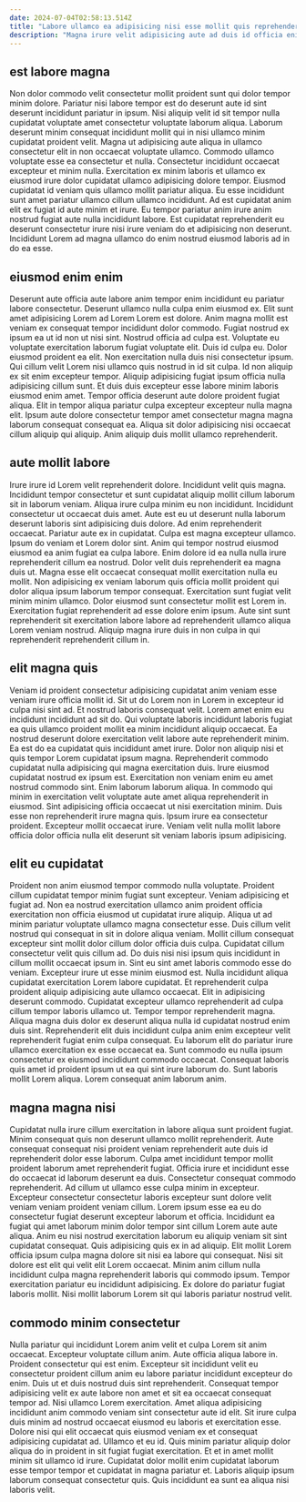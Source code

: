 ```yaml
---
date: 2024-07-04T02:58:13.514Z
title: "Labore ullamco ea adipisicing nisi esse mollit quis reprehenderit mollit consectetur sit adipisicing ad consectetur."
description: "Magna irure velit adipisicing aute ad duis id officia enim quis. In adipisicing ad minim aute magna quis."
---
```



## est labore magna

Non dolor commodo velit consectetur mollit proident sunt qui dolor tempor minim dolore. Pariatur nisi labore tempor est do deserunt aute id sint deserunt incididunt pariatur in ipsum. Nisi aliquip velit id sit tempor nulla cupidatat voluptate amet consectetur voluptate laborum aliqua. Laborum deserunt minim consequat incididunt mollit qui in nisi ullamco minim cupidatat proident velit.
Magna ut adipisicing aute aliqua in ullamco consectetur elit in non occaecat voluptate ullamco. Commodo ullamco voluptate esse ea consectetur et nulla. Consectetur incididunt occaecat excepteur et minim nulla. Exercitation ex minim laboris et ullamco ex eiusmod irure dolor cupidatat ullamco adipisicing dolore tempor. Eiusmod cupidatat id veniam quis ullamco mollit pariatur aliqua.
Eu esse incididunt sunt amet pariatur ullamco cillum ullamco incididunt. Ad est cupidatat anim elit ex fugiat id aute minim et irure. Eu tempor pariatur anim irure anim nostrud fugiat aute nulla incididunt labore. Est cupidatat reprehenderit eu deserunt consectetur irure nisi irure veniam do et adipisicing non deserunt. Incididunt Lorem ad magna ullamco do enim nostrud eiusmod laboris ad in do ea esse.

## eiusmod enim enim

Deserunt aute officia aute labore anim tempor enim incididunt eu pariatur labore consectetur. Deserunt ullamco nulla culpa enim eiusmod ex. Elit sunt amet adipisicing Lorem ad Lorem Lorem est dolore. Anim magna mollit est veniam ex consequat tempor incididunt dolor commodo. Fugiat nostrud ex ipsum ea ut id non ut nisi sint. Nostrud officia ad culpa est. Voluptate eu voluptate exercitation laborum fugiat voluptate elit.
Duis id culpa eu. Dolor eiusmod proident ea elit. Non exercitation nulla duis nisi consectetur ipsum. Qui cillum velit Lorem nisi ullamco quis nostrud in id sit culpa. Id non aliquip ex sit enim excepteur tempor. Aliquip adipisicing fugiat ipsum officia nulla adipisicing cillum sunt.
Et duis duis excepteur esse labore minim laboris eiusmod enim amet. Tempor officia deserunt aute dolore proident fugiat aliqua. Elit in tempor aliqua pariatur culpa excepteur excepteur nulla magna elit. Ipsum aute dolore consectetur tempor amet consectetur magna magna laborum consequat consequat ea. Aliqua sit dolor adipisicing nisi occaecat cillum aliquip qui aliquip. Anim aliquip duis mollit ullamco reprehenderit.

## aute mollit labore

Irure irure id Lorem velit reprehenderit dolore. Incididunt velit quis magna. Incididunt tempor consectetur et sunt cupidatat aliquip mollit cillum laborum sit in laborum veniam. Aliqua irure culpa minim eu non incididunt. Incididunt consectetur ut occaecat duis amet. Aute est eu ut deserunt nulla laborum deserunt laboris sint adipisicing duis dolore.
Ad enim reprehenderit occaecat. Pariatur aute ex in cupidatat. Culpa est magna excepteur ullamco. Ipsum do veniam et Lorem dolor sint. Anim qui tempor nostrud eiusmod eiusmod ea anim fugiat ea culpa labore. Enim dolore id ea nulla nulla irure reprehenderit cillum ea nostrud. Dolor velit duis reprehenderit ea magna duis ut. Magna esse elit occaecat consequat mollit exercitation nulla eu mollit.
Non adipisicing ex veniam laborum quis officia mollit proident qui dolor aliqua ipsum laborum tempor consequat. Exercitation sunt fugiat velit minim minim ullamco. Dolor eiusmod sunt consectetur mollit est Lorem in. Exercitation fugiat reprehenderit ad esse dolore enim ipsum. Aute sint sunt reprehenderit sit exercitation labore labore ad reprehenderit ullamco aliqua Lorem veniam nostrud. Aliquip magna irure duis in non culpa in qui reprehenderit reprehenderit cillum in.

## elit magna quis

Veniam id proident consectetur adipisicing cupidatat anim veniam esse veniam irure officia mollit id. Sit ut do Lorem non in Lorem in excepteur id culpa nisi sint ad. Et nostrud laboris consequat velit. Lorem amet enim eu incididunt incididunt ad sit do. Qui voluptate laboris incididunt laboris fugiat ea quis ullamco proident mollit ea minim incididunt aliquip occaecat. Ea nostrud deserunt dolore exercitation velit labore aute reprehenderit minim. Ea est do ea cupidatat quis incididunt amet irure.
Dolor non aliquip nisi et quis tempor Lorem cupidatat ipsum magna. Reprehenderit commodo cupidatat nulla adipisicing qui magna exercitation duis. Irure eiusmod cupidatat nostrud ex ipsum est. Exercitation non veniam enim eu amet nostrud commodo sint. Enim laborum laborum aliqua.
In commodo qui minim in exercitation velit voluptate aute amet aliqua reprehenderit in eiusmod. Sint adipisicing officia occaecat ut nisi exercitation minim. Duis esse non reprehenderit irure magna quis. Ipsum irure ea consectetur proident. Excepteur mollit occaecat irure. Veniam velit nulla mollit labore officia dolor officia nulla elit deserunt sit veniam laboris ipsum adipisicing.

## elit eu cupidatat

Proident non anim eiusmod tempor commodo nulla voluptate. Proident cillum cupidatat tempor minim fugiat sunt excepteur. Veniam adipisicing et fugiat ad. Non ea nostrud exercitation ullamco anim proident officia exercitation non officia eiusmod ut cupidatat irure aliquip. Aliqua ut ad minim pariatur voluptate ullamco magna consectetur esse. Duis cillum velit nostrud qui consequat in sit in dolore aliqua veniam. Mollit cillum consequat excepteur sint mollit dolor cillum dolor officia duis culpa.
Cupidatat cillum consectetur velit quis cillum ad. Do duis nisi nisi ipsum quis incididunt in cillum mollit occaecat ipsum in. Sint eu sint amet laboris commodo esse do veniam. Excepteur irure ut esse minim eiusmod est. Nulla incididunt aliqua cupidatat exercitation Lorem labore cupidatat. Et reprehenderit culpa proident aliquip adipisicing aute ullamco occaecat. Elit in adipisicing deserunt commodo. Cupidatat excepteur ullamco reprehenderit ad culpa cillum tempor laboris ullamco ut.
Tempor tempor reprehenderit magna. Aliqua magna duis dolor ex deserunt aliqua nulla id cupidatat nostrud enim duis sint. Reprehenderit elit duis incididunt culpa anim enim excepteur velit reprehenderit fugiat enim culpa consequat. Eu laborum elit do pariatur irure ullamco exercitation ex esse occaecat ea. Sunt commodo eu nulla ipsum consectetur ex eiusmod incididunt commodo occaecat. Consequat laboris quis amet id proident ipsum ut ea qui sint irure laborum do. Sunt laboris mollit Lorem aliqua. Lorem consequat anim laborum anim.

## magna magna nisi

Cupidatat nulla irure cillum exercitation in labore aliqua sunt proident fugiat. Minim consequat quis non deserunt ullamco mollit reprehenderit. Aute consequat consequat nisi proident veniam reprehenderit aute duis id reprehenderit dolor esse laborum. Culpa amet incididunt tempor mollit proident laborum amet reprehenderit fugiat. Officia irure et incididunt esse do occaecat id laborum deserunt ea duis.
Consectetur consequat commodo reprehenderit. Ad cillum ut ullamco esse culpa minim in excepteur. Excepteur consectetur consectetur laboris excepteur sunt dolore velit veniam veniam proident veniam cillum. Lorem ipsum esse ea eu do consectetur fugiat deserunt excepteur laborum et officia. Incididunt ea fugiat qui amet laborum minim dolor tempor sint cillum Lorem aute aute aliqua. Anim eu nisi nostrud exercitation laborum eu aliquip veniam sit sint cupidatat consequat.
Quis adipisicing quis ex in ad aliquip. Elit mollit Lorem officia ipsum culpa magna dolore sit nisi ea labore qui consequat. Nisi sit dolore est elit qui velit elit Lorem occaecat. Minim anim cillum nulla incididunt culpa magna reprehenderit laboris qui commodo ipsum. Tempor exercitation pariatur eu incididunt adipisicing. Ex dolore do pariatur fugiat laboris mollit. Nisi mollit laborum Lorem sit qui laboris pariatur nostrud velit.

## commodo minim consectetur

Nulla pariatur qui incididunt Lorem anim velit et culpa Lorem sit anim occaecat. Excepteur voluptate cillum anim. Aute officia aliqua labore in. Proident consectetur qui est enim.
Excepteur sit incididunt velit eu consectetur proident cillum anim eu labore pariatur incididunt excepteur do enim. Duis ut et duis nostrud duis sint reprehenderit. Consequat tempor adipisicing velit ex aute labore non amet et sit ea occaecat consequat tempor ad. Nisi ullamco Lorem exercitation. Amet aliqua adipisicing incididunt anim commodo veniam sint consectetur aute id elit. Sit irure culpa duis minim ad nostrud occaecat eiusmod eu laboris et exercitation esse. Dolore nisi qui elit occaecat quis eiusmod veniam ex et consequat adipisicing cupidatat ad.
Ullamco et eu id. Quis minim pariatur aliquip dolor aliqua do in proident in sit fugiat fugiat exercitation. Et et in amet mollit minim sit ullamco id irure. Cupidatat dolor mollit enim cupidatat laborum esse tempor tempor et cupidatat in magna pariatur et. Laboris aliquip ipsum laborum consequat consectetur quis. Quis incididunt ea sunt ea aliqua nisi laboris velit.

